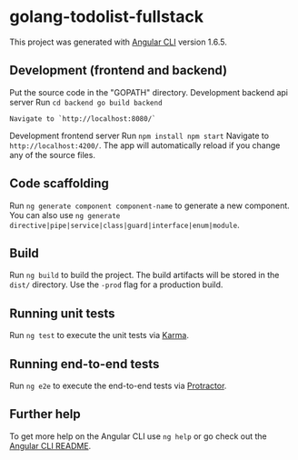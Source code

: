 # golang-todolist-fullstack

This project was generated with [Angular CLI](https://github.com/angular/angular-cli) version 1.6.5.

## Development (frontend and backend)
Put the source code in the "GOPATH" directory.
Development backend api server
    Run
    ```
    cd backend
    go build
    backend
    ```

    Navigate to `http://localhost:8080/`

Development frontend server
    Run
    ```
    npm install
    npm start
    ```
    Navigate to `http://localhost:4200/`. 
    The app will automatically reload if you change any of the source files.

## Code scaffolding

Run `ng generate component component-name` to generate a new component. You can also use `ng generate directive|pipe|service|class|guard|interface|enum|module`.

## Build

Run `ng build` to build the project. The build artifacts will be stored in the `dist/` directory. Use the `-prod` flag for a production build.

## Running unit tests

Run `ng test` to execute the unit tests via [Karma](https://karma-runner.github.io).

## Running end-to-end tests

Run `ng e2e` to execute the end-to-end tests via [Protractor](http://www.protractortest.org/).

## Further help

To get more help on the Angular CLI use `ng help` or go check out the [Angular CLI README](https://github.com/angular/angular-cli/blob/master/README.md).

